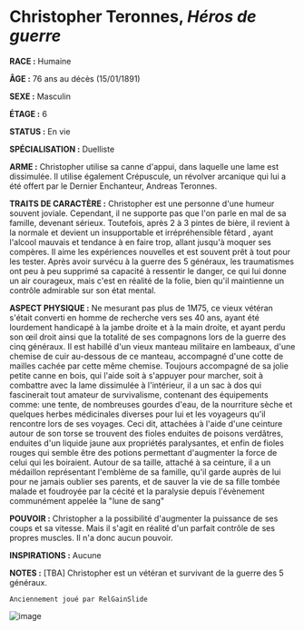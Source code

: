 # Christopher Teronnes, *Héros de guerre*

**RACE :** Humaine

**ÂGE :** 76 ans au décès (15/01/1891)

**SEXE :** Masculin

**ÉTAGE :** 6

**STATUS :** En vie

**SPÉCIALISATION :** Duelliste

**ARME :** Christopher utilise sa canne d'appui, dans laquelle une lame est dissimulée. Il utilise également Crépuscule, un révolver arcanique qui lui a été offert par le Dernier Enchanteur, Andreas Teronnes.

**TRAITS DE CARACTÈRE :** Christopher est une personne d'une humeur souvent joviale. Cependant, il ne supporte pas que l'on parle en mal de sa famille, devenant sérieux. Toutefois, après 2 à 3 pintes de bière, il revient à la normale et devient un insupportable et irrépréhensible fêtard , ayant l'alcool mauvais et tendance à en faire trop, allant jusqu'à moquer ses compères. Il aime les expériences nouvelles et est souvent prêt à tout pour les tester. Après avoir survécu à la guerre des 5 généraux, les traumatismes ont peu à peu supprimé sa capacité à ressentir le danger, ce qui lui donne un air courageux, mais c'est en réalité de la folie, bien qu'il maintienne un contrôle admirable sur son état mental.

**ASPECT PHYSIQUE :** Ne mesurant pas plus de 1M75, ce vieux vétéran s'était converti en homme de recherche vers ses 40 ans, ayant été lourdement handicapé à la jambe droite et à la main droite, et ayant perdu son œil droit ainsi que la totalité de ses compagnons lors de la guerre des cinq généraux. Il est habillé d'un vieux manteau militaire en lambeaux, d'une chemise de cuir au-dessous de ce manteau, accompagné d'une cotte de mailles cachée par cette même chemise. Toujours accompagné de sa jolie petite canne en bois, qui l'aide soit à s'appuyer pour marcher, soit à combattre avec la lame dissimulée à l'intérieur, il a un sac à dos qui fascinerait tout amateur de survivalisme, contenant des équipements comme: une tente, de nombreuses gourdes d'eau, de la nourriture sèche et quelques herbes médicinales diverses pour lui et les voyageurs qu'il rencontre lors de ses voyages. Ceci dit, attachées à l'aide d'une ceinture autour de son torse se trouvent des fioles enduites de poisons verdâtres, enduites d'un liquide jaune aux propriétés paralysantes, et enfin de fioles rouges qui semble être des potions permettant d'augmenter la force de celui qui les boiraient. Autour de sa taille, attaché à sa ceinture, il a un médaillon représentant l'emblème de sa famille,  qu'il garde auprès de lui pour ne jamais oublier ses parents, et de sauver la vie de sa fille tombée malade et foudroyée par la cécité et la paralysie depuis  l'évènement communément appelée la "lune de sang"

**POUVOIR :** Christopher a la possibilité d'augmenter la puissance de ses coups et sa vitesse. Mais il s'agit en réalité d'un parfait contrôle de ses propres muscles. Il n'a donc aucun pouvoir.

**INSPIRATIONS :** Aucune

**NOTES :** [TBA] Christopher est un vétéran et survivant de la guerre des 5 généraux.

`Anciennement joué par RelGainSlide`

![image](https://enyxia.alkanife.fr/images/characters/christopher.png)
